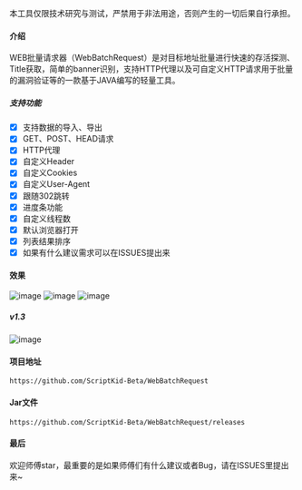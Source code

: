 本工具仅限技术研究与测试，严禁用于非法用途，否则产生的一切后果自行承担。
#### 介绍

WEB批量请求器（WebBatchRequest）是对目标地址批量进行快速的存活探测、Title获取，简单的banner识别，支持HTTP代理以及可自定义HTTP请求用于批量的漏洞验证等的一款基于JAVA编写的轻量工具。

##### 支持功能

- [x] 支持数据的导入、导出
- [x] GET、POST、HEAD请求
- [x] HTTP代理
- [x] 自定义Header
- [x] 自定义Cookies
- [x] 自定义User-Agent
- [x] 跟随302跳转
- [x] 进度条功能
- [x] 自定义线程数
- [x] 默认浏览器打开
- [x] 列表结果排序
- [x] 如果有什么建议需求可以在ISSUES提出来

#### 效果
![image](https://user-images.githubusercontent.com/62375108/122643486-9f901a00-d142-11eb-8cf3-cd735e8a36be.png)
![image](https://user-images.githubusercontent.com/62375108/122658947-3f7e8f80-d1a5-11eb-9f87-4510131907ea.png)
![image](https://user-images.githubusercontent.com/62375108/122643506-ba628e80-d142-11eb-9315-9efc8445d203.png)
##### v1.3
![image](https://user-images.githubusercontent.com/62375108/126460021-a7bd55ff-6b6e-4c2b-8e07-cae0261a1c83.png)


#### 项目地址

```
https://github.com/ScriptKid-Beta/WebBatchRequest
```
#### Jar文件
```
https://github.com/ScriptKid-Beta/WebBatchRequest/releases
```
#### 最后

欢迎师傅star，最重要的是如果师傅们有什么建议或者Bug，请在ISSUES里提出来~
